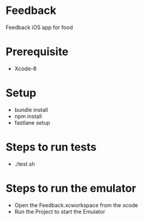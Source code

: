 # Feedback
Feedback iOS app for food

# Prerequisite
* Xcode-8

# Setup
* bundle install
* npm install
* fastlane setup

# Steps to run tests
* ./test.sh

# Steps to run the emulator
* Open the Feedback.xcworkspace from the xcode
* Run the Project to start the Emulator
